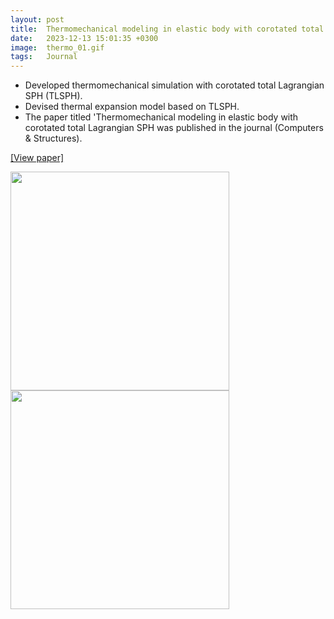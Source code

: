 ```yaml
---
layout: post
title:  Thermomechanical modeling in elastic body with corotated total Lagrangian SPH
date:   2023-12-13 15:01:35 +0300
image:  thermo_01.gif
tags:   Journal
---
```

* Developed thermomechanical simulation with corotated total Lagrangian SPH (TLSPH).
* Devised thermal expansion model based on TLSPH.
* The paper titled 'Thermomechanical modeling in elastic body with corotated total Lagrangian SPH was published in the journal (Computers & Structures).

[[View paper]][pre-print]

<img src="/blog/images/thermo_01.gif" alt="" data-action="zoom" style="width: 350px;" class="">
<img src="/blog/images/thermo_02.gif" alt="" data-action="zoom" style="width: 350px;" class="">

[pre-print]: https://www.sciencedirect.com/science/article/abs/pii/S0045794924001573
